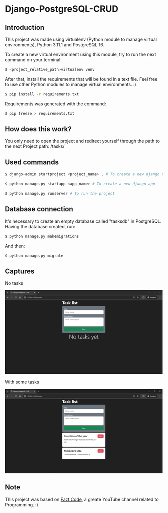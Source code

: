 # Django-PostgreSQL-CRUD

## Introduction

This project was made using virtualenv (Python module to manage virtual environments), Python 3.11.1 and PostgreSQL 16.

To create a new virtual environment using this module, try to run the next command on your terminal:

```bash
$ <project_relative_path>virtualenv venv
```

After that, install the requirements that will be found in a text file. Feel free to use other Python modules to manage virtual environments. :)

```bash
$ pip install -r requirements.txt
```

Requirements was generated with the command:

```bash
$ pip freeze > requirements.txt
```

## How does this work?

You only need to open the project and redirect yourself through the path to the next Project path: /tasks/  

## Used commands

```bash
$ django-admin startproject <project_name> . # To create a new django project
```

```bash
$ python manage.py startapp <app_name> # To create a new django app 
```

```bash
$ python manage.py runserver # To run the project
```

## Database connection

It's necessary to create an empty database called "tasksdb" in PostgreSQL. Having the database created, run:

```bash
$ python manage.py makemigrations
```

And then:

```bash
$ python manage.py migrate
```

## Captures

No tasks

![First image](./Previews/No_tasks.PNG)

With some tasks

![Second image](./Previews/With_some_tasks.PNG)

## Note

This project was based on [Fazt Code](https://youtu.be/_zNZ1lK6RTA?si=DTVvVIK4b0m69P5v), a greate YouTube channel related to Programming. :)
